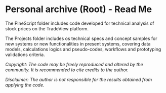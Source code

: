 # Personal archive (Root) - Read Me

The PineScript folder includes code developed for technical analysis of stock prices on the TradeView platform.

The Projects folder includes os technical specs and concept samples for new systems or new functionalities in present systems, covering data models, calculations logics and pseudo-codes, workflows and prototyping validations criteria. 

*Copyright: The code may be freely reproduced and altered by the community. It is recommended to cite credits to the author.*

*Disclaimer: The author is not responsible for the results obtained from applying the code.*

